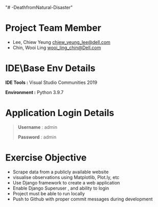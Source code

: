 "# -DeathfromNatural-Disaster"

# Project Team Member
- Lee, Chiew Yeung <chiew_yeung_lee@dell.com> 
- Chin, Wooi Ling <wooi_ling_chin@Dell.com>


# IDE\Base Env Details
**IDE Tools :** Visual Studio Communities 2019

**Environment :** Python 3.9.7

# Application Login Details
>**Username** : admin
>
>**Password** : admin
>
# Exercise Objective
- Scrape data from a publicly available website
- visualise observations using Matplotlib, Plot.ly, etc
- Use Django framework to create a web application
- Enable Django Superuser , and ability to login
- Project must be able to run locally
- Push to Github with proper commit messages during development
